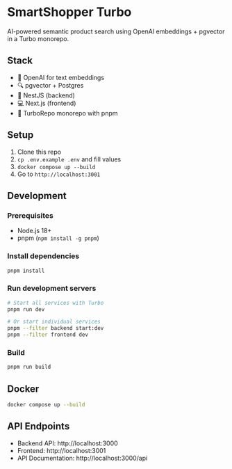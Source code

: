 # SmartShopper Turbo

AI-powered semantic product search using OpenAI embeddings + pgvector in a Turbo monorepo.

## Stack

- 🧠 OpenAI for text embeddings
- 🔍 pgvector + Postgres
- 🧰 NestJS (backend)
- 💻 Next.js (frontend)
- 🧱 TurboRepo monorepo with pnpm

## Setup

1. Clone this repo  
2. `cp .env.example .env` and fill values  
3. `docker compose up --build`  
4. Go to `http://localhost:3001`

## Development

### Prerequisites

- Node.js 18+
- pnpm (`npm install -g pnpm`)

### Install dependencies

```bash
pnpm install
```

### Run development servers

```bash
# Start all services with Turbo
pnpm run dev

# Or start individual services
pnpm --filter backend start:dev
pnpm --filter frontend dev
```

### Build

```bash
pnpm run build
```

## Docker

```bash
docker compose up --build
```

## API Endpoints

- Backend API: http://localhost:3000
- Frontend: http://localhost:3001
- API Documentation: http://localhost:3000/api
